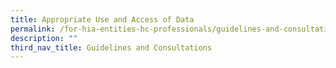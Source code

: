 ```yaml
---
title: Appropriate Use and Access of Data
permalink: /for-hia-entities-hc-professionals/guidelines-and-consultations/appropriate-use-and-access-of-data/
description: ""
third_nav_title: Guidelines and Consultations
---
```

